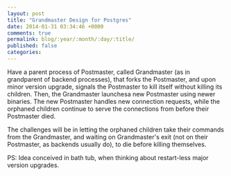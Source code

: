 ```yaml
---
layout: post
title: "Grandmaster Design for Postgres"
date: 2014-01-31 03:34:46 +0000
comments: true
permalink: blog/:year/:month/:day/:title/
published: false
categories: 
---
```


Have a parent process of Postmaster, called Grandmaster (as in grandparent of
backend processes), that forks the Postmaster, and upon minor version upgrade,
signals the Postmaster to kill itself without killing its children. Then, the
Grandmaster launchesa new Postmaster using newer binaries. The new Postmaster
handles new connection requests, while the orphaned children continue to serve
the connections from before their Postmaster died.

The challenges will be in letting the orphaned children take their commands from
the Grandmaster, and waiting on Grandmaster's exit (not on their Postmaster, as
backends usually do), to die before killing themselves.

PS: Idea conceived in bath tub, when thinking about restart-less major version upgrades.



